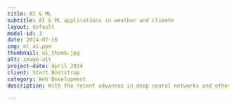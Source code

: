 ```yaml
---
title: AI & ML
subtitle: AI & ML applications in weather and climate
layout: default
modal-id: 3
date: 2014-07-16
img: ml_ai.ppm
thumbnail: ai_thumb.jpg
alt: image-alt
project-date: April 2014
client: Start Bootstrap
category: Web Development
description: With the recent advances in deep neural networks and other related machine learning techniques, statistical empirical prediction is firmly back in vogue. This raises a number of questions. Will the methods of artificial intelligence replace numerical models? Or, failing that, can they be used to supplement or enhance numerical models?

---
```

